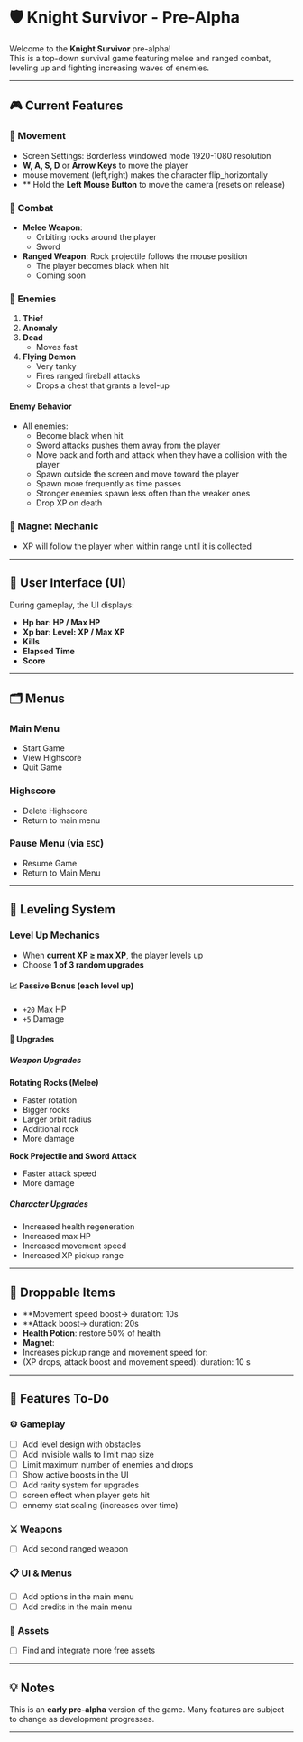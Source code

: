 # 🛡️ Knight Survivor - Pre-Alpha

Welcome to the **Knight Survivor** pre-alpha!  
This is a top-down survival game featuring melee and ranged combat, leveling up and fighting increasing waves of enemies.

---

## 🎮 Current Features

### 🔹 Movement
- Screen Settings: Borderless windowed mode 1920-1080 resolution
- **W, A, S, D** or **Arrow Keys** to move the player
- mouse movement (left,right) makes the character flip_horizontally
- ** Hold the **Left Mouse Button** to move the camera (resets on release)

### 🔹 Combat
- **Melee Weapon**: 
   - Orbiting rocks around the player
   - Sword
- **Ranged Weapon**: Rock projectile follows the mouse position
   - The player becomes black when hit
   - Coming soon

### 🔹 Enemies
1. **Thief**
2. **Anomaly**
3. **Dead**
   - Moves fast
4. **Flying Demon**
   - Very tanky  
   - Fires ranged fireball attacks  
   - Drops a chest that grants a level-up

#### Enemy Behavior
- All enemies:
  - Become black when hit
  - Sword attacks pushes them away from the player 
  - Move back and forth and attack when they have a collision with the player
  - Spawn outside the screen and move toward the player
  - Spawn more frequently as time passes
  - Stronger enemies spawn less often than the weaker ones
  - Drop XP on death

### 🔹 Magnet Mechanic
- XP will follow the player when within range until it is collected

---

## 🧪 User Interface (UI)

During gameplay, the UI displays:
- **Hp bar: HP / Max HP**
- **Xp bar: Level: XP / Max XP**
- **Kills**
- **Elapsed Time**
- **Score**

---

## 🗂️ Menus

### Main Menu
- Start Game
- View Highscore
- Quit Game

### Highscore
- Delete Highscore
- Return to main menu

### Pause Menu (via `ESC`)
- Resume Game
- Return to Main Menu

---

## 🔼 Leveling System

### Level Up Mechanics
- When **current XP ≥ max XP**, the player levels up
- Choose **1 of 3 random upgrades**

#### 📈 Passive Bonus (each level up)
- `+20` Max HP  
- `+5` Damage

#### 🔧 Upgrades

##### Weapon Upgrades

**Rotating Rocks (Melee)**
- Faster rotation  
- Bigger rocks  
- Larger orbit radius  
- Additional rock
- More damage  

**Rock Projectile and Sword Attack**
- Faster attack speed  
- More damage  

##### Character Upgrades
- Increased health regeneration  
- Increased max HP  
- Increased movement speed  
- Increased XP pickup range

---

## 🎁 Droppable Items
- **Movement speed boost-> duration: 10s
- **Attack boost-> duration: 20s
- **Health Potion**: restore 50% of health 
- **Magnet**:
- Increases pickup range and movement speed for:
- (XP drops, attack boost and movement speed): duration: 10 s

---

## 🚧 Features To-Do

### ⚙️ Gameplay
- [ ] Add level design with obstacles  
- [ ] Add invisible walls to limit map size
- [ ] Limit maximum number of enemies and drops 
- [ ] Show active boosts in the UI 
- [ ] Add rarity system for upgrades
- [ ] screen effect when player gets hit
- [ ] ennemy stat scaling (increases over time)

### ⚔️ Weapons
- [ ] Add second ranged weapon   

### 📋 UI & Menus
- [ ] Add options in the main menu  
- [ ] Add credits in the main menu 

### 🧩 Assets
- [ ] Find and integrate more free assets  

---

## 💡 Notes

This is an **early pre-alpha** version of the game. Many features are subject to change as development progresses.

---

